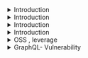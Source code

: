   
<details>
<summary>Introduction</summary>
<br>

   ![image](https://github.com/rupeshpanwar/quick-bite/assets/75510135/c80968b9-2152-4d25-9d4b-6f2cdebc222f)

   ![image](https://github.com/rupeshpanwar/quick-bite/assets/75510135/1001217b-9920-46e8-822d-9893d1c5ba1a)

   - open source tools
   ![image](https://github.com/rupeshpanwar/quick-bite/assets/75510135/600c45ac-f76d-47bc-b506-4a09403d8ea3)

   ![image](https://github.com/rupeshpanwar/quick-bite/assets/75510135/6462222b-223d-4706-846e-b8c0f7de06be)

   ![image](https://github.com/rupeshpanwar/quick-bite/assets/75510135/ac3ab853-821d-42fa-83e5-f981287f58cf)

   ![image](https://github.com/rupeshpanwar/quick-bite/assets/75510135/4e2795d2-d831-49b9-8cdd-5a93ffde9b74)

   ![image](https://github.com/rupeshpanwar/quick-bite/assets/75510135/3caee3ff-ff54-4f55-96d9-4153e1f8fa6c)

   - SCA
   ![image](https://github.com/rupeshpanwar/quick-bite/assets/75510135/561aac85-68cc-413f-a86f-1f55ab4f7849)

    - tools
    ![image](https://github.com/rupeshpanwar/quick-bite/assets/75510135/3c2232e0-ba74-45a4-a968-30abb015fb40)

    ![image](https://github.com/rupeshpanwar/quick-bite/assets/75510135/ccc7c413-0e6e-4c0e-a728-616bfa1d50c0)

    ![image](https://github.com/rupeshpanwar/quick-bite/assets/75510135/d234e5ac-52c3-496e-afb3-839615ae0b33)

    ![image](https://github.com/rupeshpanwar/quick-bite/assets/75510135/1fc47132-17a4-41d6-afe2-975cf9aa9d1d)

    ![image](https://github.com/rupeshpanwar/quick-bite/assets/75510135/5a708f5f-f2c2-4346-a99c-0bcf177fed0e)

    - IAC
    ![image](https://github.com/rupeshpanwar/quick-bite/assets/75510135/b4a6975e-2af7-4877-b9ec-6a7d8f11f6b9)

    ![image](https://github.com/rupeshpanwar/quick-bite/assets/75510135/e3826528-e87b-4abb-b4c2-37838134c865)

    ![image](https://github.com/rupeshpanwar/quick-bite/assets/75510135/d87313be-42f1-4067-935e-ca0154c30043)

    ![image](https://github.com/rupeshpanwar/quick-bite/assets/75510135/661dbb38-123d-4f3b-bef5-9fde5dab8f59)

    ![image](https://github.com/rupeshpanwar/quick-bite/assets/75510135/cf49868a-211c-4e52-9275-614a25c59d79)

    ![image](https://github.com/rupeshpanwar/quick-bite/assets/75510135/428f61ac-d7d2-4a01-a126-3cdf04504f56)

    ![image](https://github.com/rupeshpanwar/quick-bite/assets/75510135/7a0dff66-1d07-4c80-a7b3-e0e198f22f12)

    - Container Scanning
    
    ![image](https://github.com/rupeshpanwar/quick-bite/assets/75510135/b6b87ee7-840e-4cb9-8bfa-9f46cb5eb706)

    ![image](https://github.com/rupeshpanwar/quick-bite/assets/75510135/82b95a4e-baf8-4566-893d-6b523b4e9a08)

     ![image](https://github.com/rupeshpanwar/quick-bite/assets/75510135/ea9ba878-4858-48a0-ac12-2a245a48e670)

     ![image](https://github.com/rupeshpanwar/quick-bite/assets/75510135/03ff434e-38df-4692-a678-1529e1602a6c)

     - Web App scanning
     ![image](https://github.com/rupeshpanwar/quick-bite/assets/75510135/556fecc3-0783-4f48-b737-c9eaf3e6dff9)

     ![image](https://github.com/rupeshpanwar/quick-bite/assets/75510135/315d2f91-f420-4aa8-b7b9-f4d469d84e0e)

     ![image](https://github.com/rupeshpanwar/quick-bite/assets/75510135/6beb3dee-4788-4c31-91a5-ecaebddbbfe7)

     ![image](https://github.com/rupeshpanwar/quick-bite/assets/75510135/7ca0a526-d5d2-422a-9ff3-40c7c30e0a61)

     ![image](https://github.com/rupeshpanwar/quick-bite/assets/75510135/48991759-56d6-49c7-b1d5-e7430288f01e)

     ![image](https://github.com/rupeshpanwar/quick-bite/assets/75510135/97ed55f1-a0ac-4820-8261-1903572436aa)

      - 
    
     
</details>

<details>
<summary>Introduction</summary>
<br>
  
</details>

<details>
<summary>Introduction</summary>
<br>
  
</details>


<details>
<summary>Introduction</summary>
<br>
  
</details>


<details>
<summary>OSS , leverage</summary>
<br>

   ![image](https://github.com/rupeshpanwar/quick-bite/assets/75510135/7e0a260b-0fc2-4aed-9613-6c2147650bd2)

   ![image](https://github.com/rupeshpanwar/quick-bite/assets/75510135/44b58393-05f1-42ef-a9f0-735d4b2786a2)

   ![image](https://github.com/rupeshpanwar/quick-bite/assets/75510135/8b275fff-6263-49a1-b695-5ff4f08e453d)
   
   ![image](https://github.com/rupeshpanwar/quick-bite/assets/75510135/89a07972-9a26-4d56-85a8-b94b732f12b9)
    
</details>

<details>
<summary> GraphQL- Vulnerability </summary>
<br>

   ![image](https://github.com/rupeshpanwar/quick-bite/assets/75510135/7c551c03-dd0c-4a5d-b97e-9828dda49a97)

   ![image](https://github.com/rupeshpanwar/quick-bite/assets/75510135/3bec3741-feab-4594-8b4d-f6283ef48df1)

   ![image](https://github.com/rupeshpanwar/quick-bite/assets/75510135/1289b854-6b56-40e3-b64a-0d538937a0f9)

   ![image](https://github.com/rupeshpanwar/quick-bite/assets/75510135/db8acd49-af9c-437b-94b4-765167472f09)

   ![image](https://github.com/rupeshpanwar/quick-bite/assets/75510135/d4d78975-b6fc-4fc8-9759-86dcc90f16d1)

   ![image](https://github.com/rupeshpanwar/quick-bite/assets/75510135/907d878c-852f-44a8-abf7-b439711c902e)

   
</details>
